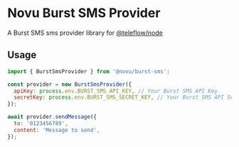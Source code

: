 # Novu Burst SMS Provider

A Burst SMS sms provider library for [@teleflow/node](https://github.com/khulnasoft/teleflow)

## Usage

```javascript
import { BurstSmsProvider } from '@novu/burst-sms';

const provider = new BurstSmsProvider({
  apiKey: process.env.BURST_SMS_API_KEY, // Your Burst SMS API Key
  secretKey: process.env.BURST_SMS_SECRET_KEY, // Your Burst SMS API Secret
});

await provider.sendMessage({
  to: '0123456789',
  content: 'Message to send',
});
```
